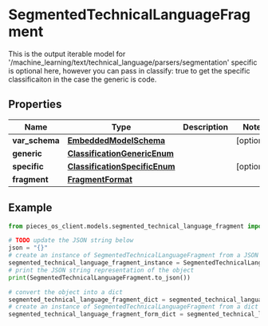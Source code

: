 # SegmentedTechnicalLanguageFragment

This is the output iterable model for '/machine_learning/text/technical_language/parsers/segmentation'  specific is optional here, however you can pass in classify: true to get the specific classificaiton in the case the generic is code.

## Properties

Name | Type | Description | Notes
------------ | ------------- | ------------- | -------------
**var_schema** | [**EmbeddedModelSchema**](EmbeddedModelSchema) |  | [optional] 
**generic** | [**ClassificationGenericEnum**](ClassificationGenericEnum) |  | 
**specific** | [**ClassificationSpecificEnum**](ClassificationSpecificEnum) |  | [optional] 
**fragment** | [**FragmentFormat**](FragmentFormat) |  | 

## Example

```python
from pieces_os_client.models.segmented_technical_language_fragment import SegmentedTechnicalLanguageFragment

# TODO update the JSON string below
json = "{}"
# create an instance of SegmentedTechnicalLanguageFragment from a JSON string
segmented_technical_language_fragment_instance = SegmentedTechnicalLanguageFragment.from_json(json)
# print the JSON string representation of the object
print(SegmentedTechnicalLanguageFragment.to_json())

# convert the object into a dict
segmented_technical_language_fragment_dict = segmented_technical_language_fragment_instance.to_dict()
# create an instance of SegmentedTechnicalLanguageFragment from a dict
segmented_technical_language_fragment_form_dict = segmented_technical_language_fragment.from_dict(segmented_technical_language_fragment_dict)
```


